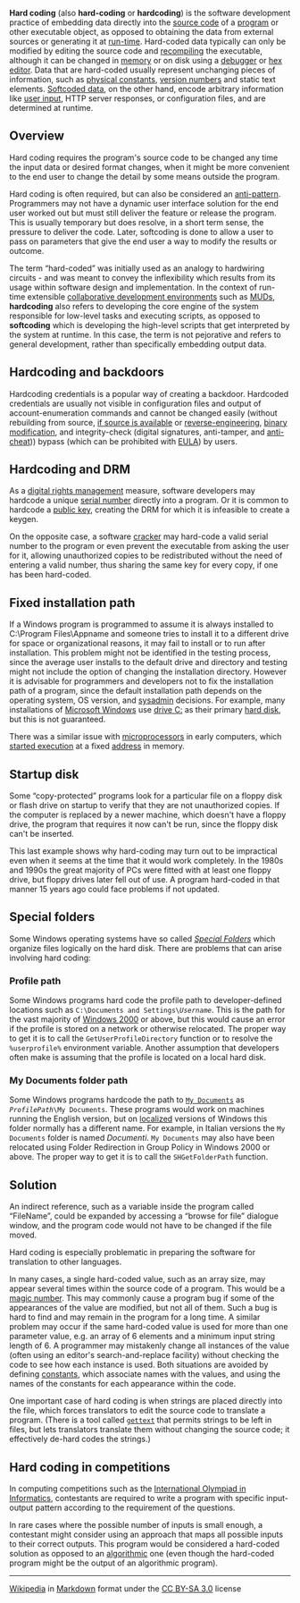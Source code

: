 
**Hard coding** (also **hard-coding** or **hardcoding**) is the software
development practice of embedding data directly into the [source
code](source_code "wikilink") of a
[program](computer_program "wikilink") or other executable object, as
opposed to obtaining the data from external sources or generating it at
[run-time](Run_time_(program_lifecycle_phase) "wikilink"). Hard-coded
data typically can only be modified by editing the source code and
[recompiling](Compiling "wikilink") the executable, although it can be
changed in [memory](Volatile_memory "wikilink") or on disk using a
[debugger](debugger "wikilink") or [hex editor](hex_editor "wikilink").
Data that are hard-coded usually represent unchanging pieces of
information, such as [physical constants](physical_constant "wikilink"),
[version numbers](Version_number "wikilink") and static text elements.
[Softcoded data](Softcoding "wikilink"), on the other hand, encode
arbitrary information like [user input](user_input "wikilink"), HTTP
server responses, or configuration files, and are determined at runtime.

Overview
--------

Hard coding requires the program's source code to be changed any time
the input data or desired format changes, when it might be more
convenient to the end user to change the detail by some means outside
the program.

Hard coding is often required, but can also be considered an
[anti-pattern](anti-pattern "wikilink"). Programmers may not have a
dynamic user interface solution for the end user worked out but must
still deliver the feature or release the program. This is usually
temporary but does resolve, in a short term sense, the pressure to
deliver the code. Later, softcoding is done to allow a user to pass on
parameters that give the end user a way to modify the results or
outcome.

The term “hard-coded” was initially used as an analogy to hardwiring
circuits - and was meant to convey the inflexibility which results from
its usage within software design and implementation. In the context of
run-time extensible [collaborative development
environments](collaborative_development_environment "wikilink") such as
[MUDs](MUD "wikilink"), **hardcoding** also refers to developing the
core engine of the system responsible for low-level tasks and executing
scripts, as opposed to **softcoding** which is developing the high-level
scripts that get interpreted by the system at runtime. In this case, the
term is not pejorative and refers to general development, rather than
specifically embedding output data.

Hardcoding and backdoors
------------------------

Hardcoding credentials is a popular way of creating a backdoor.
Hardcoded credentials are usually not visible in configuration files and
output of account-enumeration commands and cannot be changed easily
(without rebuilding from source, [if source is
available](FLOSS "wikilink") or
[reverse-engineering](reverse-engineering "wikilink"), [binary
modification](hex-editor "wikilink"), and integrity-check (digital
signatures, anti-tamper, and [anti-cheat](anti-cheat "wikilink")))
bypass (which can be prohibited with [EULA](EULA "wikilink")) by users.

Hardcoding and DRM
------------------

As a [digital rights management](digital_rights_management "wikilink")
measure, software developers may hardcode a unique [serial
number](serial_number "wikilink") directly into a program. Or it is
common to hardcode a [public key](public_key "wikilink"), creating the
DRM for which it is infeasible to create a keygen.

On the opposite case, a software [cracker](Software_cracking "wikilink")
may hard-code a valid serial number to the program or even prevent the
executable from asking the user for it, allowing unauthorized copies to
be redistributed without the need of entering a valid number, thus
sharing the same key for every copy, if one has been hard-coded.

Fixed installation path
-----------------------

If a Windows program is programmed to assume it is always installed to
C:\\Program Files\\Appname and someone tries to install it to a
different drive for space or organizational reasons, it may fail to
install or to run after installation. This problem might not be
identified in the testing process, since the average user installs to
the default drive and directory and testing might not include the option
of changing the installation directory. However it is advisable for
programmers and developers not to fix the installation path of a
program, since the default installation path depends on the operating
system, OS version, and [sysadmin](sysadmin "wikilink") decisions. For
example, many installations of [Microsoft
Windows](Microsoft_Windows "wikilink") use [drive
C:](Drive_letter_assignment#Common_assignments "wikilink") as their
primary [hard disk](hard_disk "wikilink"), but this is not guaranteed.

There was a similar issue with
[microprocessors](microprocessor "wikilink") in early computers, which
[started execution](reset_(computing) "wikilink") at a fixed
[address](address_space "wikilink") in memory.

Startup disk
------------

Some “copy-protected” programs look for a particular file on a floppy
disk or flash drive on startup to verify that they are not unauthorized
copies. If the computer is replaced by a newer machine, which doesn't
have a floppy drive, the program that requires it now can't be run,
since the floppy disk can't be inserted.

This last example shows why hard-coding may turn out to be impractical
even when it seems at the time that it would work completely. In the
1980s and 1990s the great majority of PCs were fitted with at least one
floppy drive, but floppy drives later fell out of use. A program
hard-coded in that manner 15 years ago could face problems if not
updated.

Special folders
---------------

Some Windows operating systems have so called *[Special
Folders](Special_Folders "wikilink")* which organize files logically on
the hard disk. There are problems that can arise involving hard coding:

### Profile path

Some Windows programs hard code the profile path to developer-defined
locations such as `C:\Documents and Settings\`*`Username`*. This is the
path for the vast majority of [Windows 2000](Windows_2000 "wikilink") or
above, but this would cause an error if the profile is stored on a
network or otherwise relocated. The proper way to get it is to call the
`GetUserProfileDirectory` function or to resolve the `%userprofile%`
environment variable. Another assumption that developers often make is
assuming that the profile is located on a local hard disk.

### My Documents folder path

Some Windows programs hardcode the path to
[`My Documents`](My_Documents "wikilink") as
*`ProfilePath`*`\My Documents`. These programs would work on machines
running the English version, but on
[localized](internationalization_and_localization "wikilink") versions
of Windows this folder normally has a different name. For example, in
Italian versions the `My Documents` folder is named *Documenti*.
`My Documents` may also have been relocated using Folder Redirection in
Group Policy in Windows 2000 or above. The proper way to get it is to
call the `SHGetFolderPath` function.

Solution
--------

An indirect reference, such as a variable inside the program called
“FileName”, could be expanded by accessing a “browse for file” dialogue
window, and the program code would not have to be changed if the file
moved.

Hard coding is especially problematic in preparing the software for
translation to other languages.

In many cases, a single hard-coded value, such as an array size, may
appear several times within the source code of a program. This would be
a [magic number](Magic_number_(programming) "wikilink"). This may
commonly cause a program bug if some of the appearances of the value are
modified, but not all of them. Such a bug is hard to find and may remain
in the program for a long time. A similar problem may occur if the same
hard-coded value is used for more than one parameter value, e.g. an
array of 6 elements and a minimum input string length of 6. A programmer
may mistakenly change all instances of the value (often using an
editor's search-and-replace facility) without checking the code to see
how each instance is used. Both situations are avoided by defining
[constants](constant_(programming) "wikilink"), which associate names
with the values, and using the names of the constants for each
appearance within the code.

One important case of hard coding is when strings are placed directly
into the file, which forces translators to edit the source code to
translate a program. (There is a tool called
[`gettext`](gettext "wikilink") that permits strings to be left in
files, but lets translators translate them without changing the source
code; it effectively de-hard codes the strings.)

Hard coding in competitions
---------------------------

In computing competitions such as the [International Olympiad in
Informatics](International_Olympiad_in_Informatics "wikilink"),
contestants are required to write a program with specific input-output
pattern according to the requirement of the questions.

In rare cases where the possible number of inputs is small enough, a
contestant might consider using an approach that maps all possible
inputs to their correct outputs. This program would be considered a
hard-coded solution as opposed to an [algorithmic](algorithm "wikilink")
one (even though the hard-coded program might be the output of an
algorithmic program).

----

[Wikipedia](https://en.wikipedia.org/wiki/Hard_coding) in [Markdown](https://github.com/rognoni/markpedia/blob/master/wiki/Hard_coding.md) format under the [CC BY-SA 3.0](https://creativecommons.org/licenses/by-sa/3.0/) license
